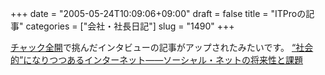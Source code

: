 +++
date = "2005-05-24T10:09:06+09:00"
draft = false
title = "ITProの記事"
categories = ["会社・社長日記"]
slug = "1490"
+++

<a href="http://ieiriblog.jugem.jp/?eid=491" target="_blank">チャック全開</a>で挑んだインタビューの記事がアップされたみたいです。
<a href="http://itpro.nikkeibp.co.jp/free/ITPro/OPINION/20050522/161282/index.shtml" target="_blank">“社会的”になりつつあるインターネット――ソーシャル・ネットの将来性と課題</a>

